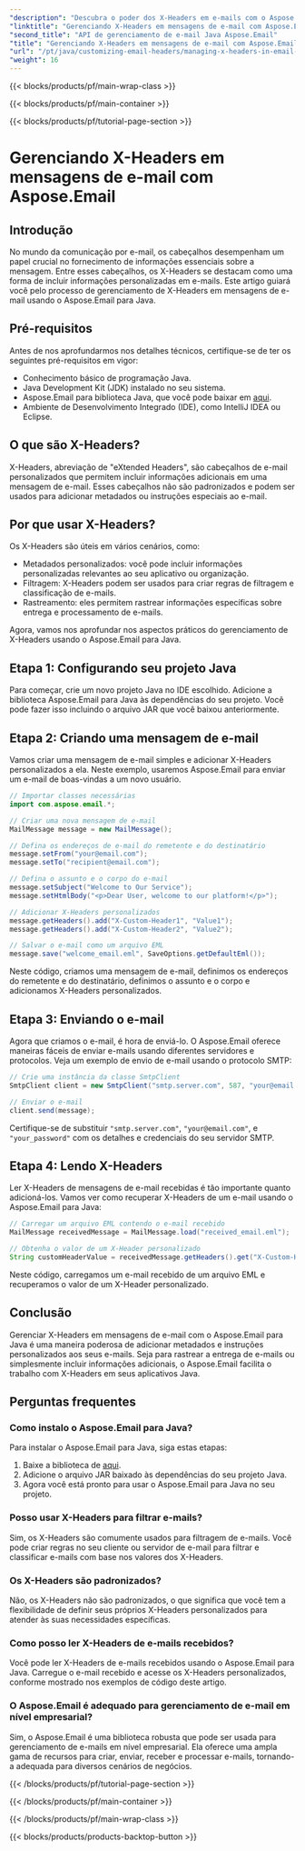 ```yaml
---
"description": "Descubra o poder dos X-Headers em e-mails com o Aspose.Email para Java. Aprenda a gerenciar metadados personalizados e aprimorar o processamento de e-mails."
"linktitle": "Gerenciando X-Headers em mensagens de e-mail com Aspose.Email"
"second_title": "API de gerenciamento de e-mail Java Aspose.Email"
"title": "Gerenciando X-Headers em mensagens de e-mail com Aspose.Email"
"url": "/pt/java/customizing-email-headers/managing-x-headers-in-email-messages/"
"weight": 16
---
```


{{< blocks/products/pf/main-wrap-class >}}

{{< blocks/products/pf/main-container >}}

{{< blocks/products/pf/tutorial-page-section >}}

# Gerenciando X-Headers em mensagens de e-mail com Aspose.Email


## Introdução

No mundo da comunicação por e-mail, os cabeçalhos desempenham um papel crucial no fornecimento de informações essenciais sobre a mensagem. Entre esses cabeçalhos, os X-Headers se destacam como uma forma de incluir informações personalizadas em e-mails. Este artigo guiará você pelo processo de gerenciamento de X-Headers em mensagens de e-mail usando o Aspose.Email para Java.

## Pré-requisitos

Antes de nos aprofundarmos nos detalhes técnicos, certifique-se de ter os seguintes pré-requisitos em vigor:

- Conhecimento básico de programação Java.
- Java Development Kit (JDK) instalado no seu sistema.
- Aspose.Email para biblioteca Java, que você pode baixar em [aqui](https://releases.aspose.com/email/java/).
- Ambiente de Desenvolvimento Integrado (IDE), como IntelliJ IDEA ou Eclipse.

## O que são X-Headers?

X-Headers, abreviação de "eXtended Headers", são cabeçalhos de e-mail personalizados que permitem incluir informações adicionais em uma mensagem de e-mail. Esses cabeçalhos não são padronizados e podem ser usados para adicionar metadados ou instruções especiais ao e-mail.

## Por que usar X-Headers?

Os X-Headers são úteis em vários cenários, como:

- Metadados personalizados: você pode incluir informações personalizadas relevantes ao seu aplicativo ou organização.
- Filtragem: X-Headers podem ser usados para criar regras de filtragem e classificação de e-mails.
- Rastreamento: eles permitem rastrear informações específicas sobre entrega e processamento de e-mails.

Agora, vamos nos aprofundar nos aspectos práticos do gerenciamento de X-Headers usando o Aspose.Email para Java.

## Etapa 1: Configurando seu projeto Java

Para começar, crie um novo projeto Java no IDE escolhido. Adicione a biblioteca Aspose.Email para Java às dependências do seu projeto. Você pode fazer isso incluindo o arquivo JAR que você baixou anteriormente.

## Etapa 2: Criando uma mensagem de e-mail

Vamos criar uma mensagem de e-mail simples e adicionar X-Headers personalizados a ela. Neste exemplo, usaremos Aspose.Email para enviar um e-mail de boas-vindas a um novo usuário.

```java
// Importar classes necessárias
import com.aspose.email.*;

// Criar uma nova mensagem de e-mail
MailMessage message = new MailMessage();

// Defina os endereços de e-mail do remetente e do destinatário
message.setFrom("your@email.com");
message.setTo("recipient@email.com");

// Defina o assunto e o corpo do e-mail
message.setSubject("Welcome to Our Service");
message.setHtmlBody("<p>Dear User, welcome to our platform!</p>");

// Adicionar X-Headers personalizados
message.getHeaders().add("X-Custom-Header1", "Value1");
message.getHeaders().add("X-Custom-Header2", "Value2");

// Salvar o e-mail como um arquivo EML
message.save("welcome_email.eml", SaveOptions.getDefaultEml());
```

Neste código, criamos uma mensagem de e-mail, definimos os endereços do remetente e do destinatário, definimos o assunto e o corpo e adicionamos X-Headers personalizados.

## Etapa 3: Enviando o e-mail

Agora que criamos o e-mail, é hora de enviá-lo. O Aspose.Email oferece maneiras fáceis de enviar e-mails usando diferentes servidores e protocolos. Veja um exemplo de envio de e-mail usando o protocolo SMTP:

```java
// Crie uma instância da classe SmtpClient
SmtpClient client = new SmtpClient("smtp.server.com", 587, "your@email.com", "your_password");

// Enviar o e-mail
client.send(message);
```

Certifique-se de substituir `"smtp.server.com"`, `"your@email.com"`, e `"your_password"` com os detalhes e credenciais do seu servidor SMTP.

## Etapa 4: Lendo X-Headers

Ler X-Headers de mensagens de e-mail recebidas é tão importante quanto adicioná-los. Vamos ver como recuperar X-Headers de um e-mail usando o Aspose.Email para Java:

```java
// Carregar um arquivo EML contendo o e-mail recebido
MailMessage receivedMessage = MailMessage.load("received_email.eml");

// Obtenha o valor de um X-Header personalizado
String customHeaderValue = receivedMessage.getHeaders().get("X-Custom-Header1");
```

Neste código, carregamos um e-mail recebido de um arquivo EML e recuperamos o valor de um X-Header personalizado.

## Conclusão

Gerenciar X-Headers em mensagens de e-mail com o Aspose.Email para Java é uma maneira poderosa de adicionar metadados e instruções personalizados aos seus e-mails. Seja para rastrear a entrega de e-mails ou simplesmente incluir informações adicionais, o Aspose.Email facilita o trabalho com X-Headers em seus aplicativos Java.

## Perguntas frequentes

### Como instalo o Aspose.Email para Java?

Para instalar o Aspose.Email para Java, siga estas etapas:
1. Baixe a biblioteca de [aqui](https://releases.aspose.com/email/java/).
2. Adicione o arquivo JAR baixado às dependências do seu projeto Java.
3. Agora você está pronto para usar o Aspose.Email para Java no seu projeto.

### Posso usar X-Headers para filtrar e-mails?

Sim, os X-Headers são comumente usados para filtragem de e-mails. Você pode criar regras no seu cliente ou servidor de e-mail para filtrar e classificar e-mails com base nos valores dos X-Headers.

### Os X-Headers são padronizados?

Não, os X-Headers não são padronizados, o que significa que você tem a flexibilidade de definir seus próprios X-Headers personalizados para atender às suas necessidades específicas.

### Como posso ler X-Headers de e-mails recebidos?

Você pode ler X-Headers de e-mails recebidos usando o Aspose.Email para Java. Carregue o e-mail recebido e acesse os X-Headers personalizados, conforme mostrado nos exemplos de código deste artigo.

### O Aspose.Email é adequado para gerenciamento de e-mail em nível empresarial?

Sim, o Aspose.Email é uma biblioteca robusta que pode ser usada para gerenciamento de e-mails em nível empresarial. Ela oferece uma ampla gama de recursos para criar, enviar, receber e processar e-mails, tornando-a adequada para diversos cenários de negócios.

{{< /blocks/products/pf/tutorial-page-section >}}

{{< /blocks/products/pf/main-container >}}

{{< /blocks/products/pf/main-wrap-class >}}

{{< blocks/products/products-backtop-button >}}